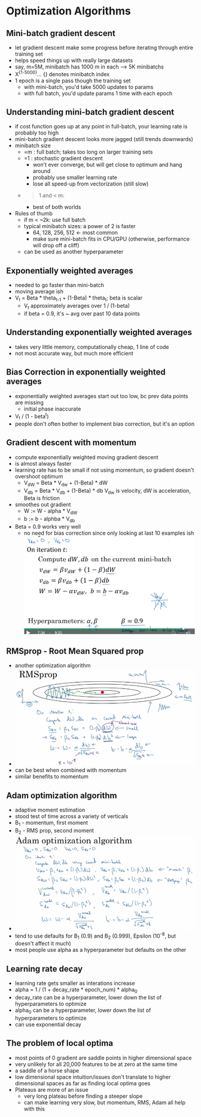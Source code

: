 # Optimization Algorithms

## Mini-batch gradient descent

- let gradient descent make some progress before iterating through entire training set
- helps speed things up with really large datasets
- say, m=5M, minibatch has 1000 m in each --> 5K minibatchs
- X<sup>{1-5000}</sup>... {} denotes minibatch index
- 1 epoch is a single pass though the training set
  - with mini-batch, you'd take 5000 updates to params
  - with full batch, you'd update params 1 time with each epoch

## Understanding mini-batch gradient descent

- if cost function goes up at any point in full-batch, your learning rate is probably too high
- mini-batch gradient descent looks more jagged (still trends downwards)
- minibatch size
  - =m : full batch; takes too long on larger training sets
  - =1 : stochastic gradient descent
    - won't ever converge, but will get close to optimum and hang around
    - probably use smaller learning rate
    - lose all speed-up from vectorization (still slow)
  - >1 and < m:
    - best of both worlds
- Rules of thumb
  - if m < ~2k: use full batch
  - typical minibatch sizes: a power of 2 is faster
    - 64, 128, 256, 512 <- most common
    - make sure mini-batch fits in CPU/GPU (otherwise, performance will drop off a cliff)
  - can be used as another hyperparameter

## Exponentially weighted averages

- needed to go faster than mini-batch
- moving average ish
- V<sub>t</sub> = Beta * theta<sub>t-1</sub> + (1-Beta) * theta<sub>t</sub>; beta is scalar
  - V<sub>t</sub> approximately averages over 1 / (1-beta)
  - if beta = 0.9, it's ~ avg over past 10 data points
  
## Understanding exponentially weighted averages

- takes very little memory, computationally cheap, 1 line of code
- not most accurate way, but much more efficient

## Bias Correction in exponentially weighted averages

- exponentially weighted averages start out too low, bc prev data points are missing
  - initial phase inaccurate
- V<sub>t</sub> / (1 - beta<sup>t</sup>)
- people don't often bother to implement bias correction, but it's an option

## Gradient descent with momentum

- compute exponentially weighted moving gradient descent
- is almost always faster
- learning rate has to be small if not using momentum, so gradient doesn't overshoot optimum
  - V<sub>dW</sub> = Beta * V<sub>dw</sub> + (1-Beta) * dW
  - V<sub>db</sub> = Beta * V<sub>db</sub> + (1-Beta) * db
  V<sub>dw</sub> is velocity, dW is acceleration, Beta is friction
- smoothes out gradient
  - W := W - alpha * V<sub>dW</sub>
  - b := b - alphba * V<sub>db</sub>
- Beta = 0.9 works very well
  - no need for bias correction since only looking at last 10 examples ish
![img](https://github.com/chriseal/deep_learning_ai/blob/master/2_improvingDeepNeuralNetworks/week2/2wk2_momemtum_implementation_formulas.png)

## RMSprop - Root Mean Squared prop

- another optimization algorithm
- ![img](https://github.com/chriseal/deep_learning_ai/blob/master/2_improvingDeepNeuralNetworks/week2/2wk2_rmsprop.png)
- can be best when combined with momentum
- similar benefits to momentum

## Adam optimization algorithm

- adaptive moment estimation
- stood test of time across a variety of verticals
- B<sub>1</sub> - momentum, first moment
- B<sub>2</sub> - RMS prop, second moment
- ![img](https://github.com/chriseal/deep_learning_ai/blob/master/2_improvingDeepNeuralNetworks/week2/2wk2_adam_optimization.png)
- tend to use defaults for B<sub>1</sub> (0.9) and B<sub>2</sub> (0.999), Epsilon (10<sup>-8</sup>, but doesn't affect it much)
- most people use alpha as a hyperparameter but defaults on the other 

## Learning rate decay

- learning rate gets smaller as interations increase
- alpha = 1 / (1 + decay_rate * epoch_num) * alpha<sub>0</sub>
- decay_rate can be a hyperparameter, lower down the list of hyperparameters to optimize
- alpha<sub>0</sub> can be a hyperparameter, lower down the list of hyperparameters to optimize
- can use exponential decay

## The problem of local optima

- most points of 0 gradient are saddle points in higher dimensional space
- very unlikely for all 20,000 features to be at zero at the same time
- a saddle of a horse shape
- low dimensional space intuition/issues don't translate to higher dimensional spaces as far as finding local optima goes
- Plateaus are more of an issue
  - very long plateau before finding a steeper slope
  - can make learning very slow, but momentum, RMS, Adam all help with this









